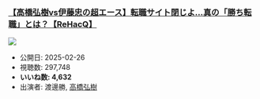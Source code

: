 ### [【高橋弘樹vs伊藤忠の超エース】転職サイト閉じよ…真の「勝ち転職」とは？【ReHacQ】](https://www.youtube.com/watch?v=dv7Wx7-UL7I)
[![](https://img.youtube.com/vi/dv7Wx7-UL7I/sddefault.jpg)](https://www.youtube.com/watch?v=dv7Wx7-UL7I)
-   公開日: 2025-02-26
-   視聴数: 297,748
-   **いいね数: 4,632**
-   出演者: 渡邊勝, [高橋弘樹](/rehacq_fan/people/高橋弘樹 "wikilink")
